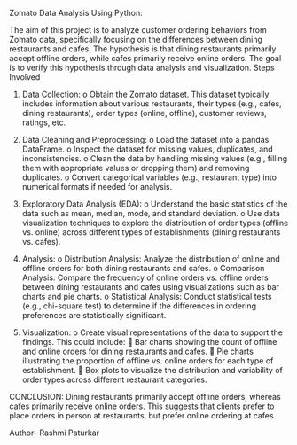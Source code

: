 Zomato Data Analysis Using Python:

The aim of this project is to analyze customer ordering behaviors from Zomato data, specifically focusing on the differences between dining restaurants and cafes. The hypothesis is that dining restaurants primarily accept offline orders, while cafes primarily receive online orders. The goal is to verify this hypothesis through data analysis and visualization.
Steps Involved

1.	Data Collection:
o	Obtain the Zomato dataset. This dataset typically includes information about various restaurants, their types (e.g., cafes, dining restaurants), order types (online, offline), customer reviews, ratings, etc.

2.	Data Cleaning and Preprocessing:
o	Load the dataset into a pandas DataFrame.
o	Inspect the dataset for missing values, duplicates, and inconsistencies.
o	Clean the data by handling missing values (e.g., filling them with appropriate values or dropping them) and removing duplicates.
o	Convert categorical variables (e.g., restaurant type) into numerical formats if needed for analysis.

3.	Exploratory Data Analysis (EDA):
o	Understand the basic statistics of the data such as mean, median, mode, and standard deviation.
o	Use data visualization techniques to explore the distribution of order types (offline vs. online) across different types of establishments (dining restaurants vs. cafes).

4.	Analysis:
o	Distribution Analysis: Analyze the distribution of online and offline orders for both dining restaurants and cafes.
o	Comparison Analysis: Compare the frequency of online orders vs. offline orders between dining restaurants and cafes using visualizations such as bar charts and pie charts.
o	Statistical Analysis: Conduct statistical tests (e.g., chi-square test) to determine if the differences in ordering preferences are statistically significant.

5.	Visualization:
o	Create visual representations of the data to support the findings. This could include:
	Bar charts showing the count of offline and online orders for dining restaurants and cafes.
	Pie charts illustrating the proportion of offline vs. online orders for each type of establishment.
	Box plots to visualize the distribution and variability of order types across different restaurant categories.

CONCLUSION: Dining restaurants primarily accept offline orders, whereas cafes primarily receive online orders. This suggests that clients prefer to place orders in person at restaurants, but prefer online ordering at cafes.

Author- Rashmi Paturkar
